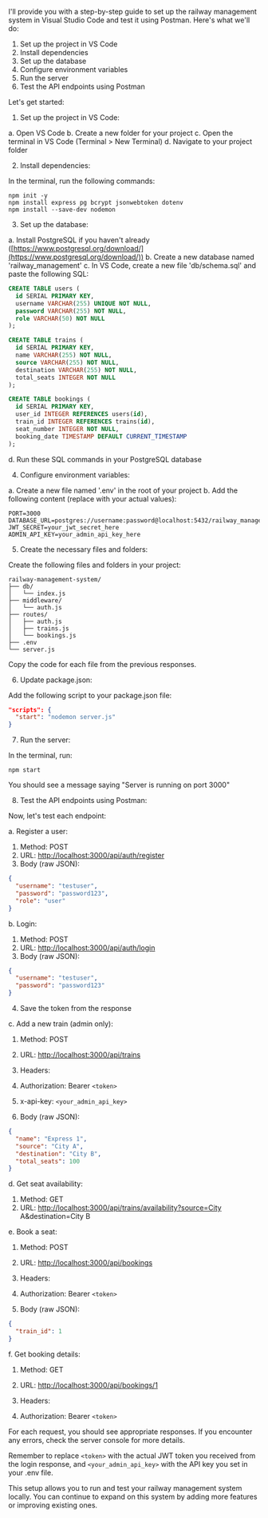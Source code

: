 I'll provide you with a step-by-step guide to set up the railway management system in Visual Studio Code and test it using Postman. Here's what we'll do:

1. Set up the project in VS Code
2. Install dependencies
3. Set up the database
4. Configure environment variables
5. Run the server
6. Test the API endpoints using Postman


Let's get started:

1. Set up the project in VS Code:

a. Open VS Code
b. Create a new folder for your project
c. Open the terminal in VS Code (Terminal > New Terminal)
d. Navigate to your project folder


2. Install dependencies:

In the terminal, run the following commands:

```shellscript
npm init -y
npm install express pg bcrypt jsonwebtoken dotenv
npm install --save-dev nodemon
```


3. Set up the database:

a. Install PostgreSQL if you haven't already ([https://www.postgresql.org/download/](https://www.postgresql.org/download/))
b. Create a new database named 'railway_management'
c. In VS Code, create a new file 'db/schema.sql' and paste the following SQL:

```sql
CREATE TABLE users (
  id SERIAL PRIMARY KEY,
  username VARCHAR(255) UNIQUE NOT NULL,
  password VARCHAR(255) NOT NULL,
  role VARCHAR(50) NOT NULL
);

CREATE TABLE trains (
  id SERIAL PRIMARY KEY,
  name VARCHAR(255) NOT NULL,
  source VARCHAR(255) NOT NULL,
  destination VARCHAR(255) NOT NULL,
  total_seats INTEGER NOT NULL
);

CREATE TABLE bookings (
  id SERIAL PRIMARY KEY,
  user_id INTEGER REFERENCES users(id),
  train_id INTEGER REFERENCES trains(id),
  seat_number INTEGER NOT NULL,
  booking_date TIMESTAMP DEFAULT CURRENT_TIMESTAMP
);
```

d. Run these SQL commands in your PostgreSQL database


4. Configure environment variables:

a. Create a new file named '.env' in the root of your project
b. Add the following content (replace with your actual values):

```plaintext
PORT=3000
DATABASE_URL=postgres://username:password@localhost:5432/railway_management
JWT_SECRET=your_jwt_secret_here
ADMIN_API_KEY=your_admin_api_key_here
```


5. Create the necessary files and folders:

Create the following files and folders in your project:

```plaintext
railway-management-system/
├── db/
│   └── index.js
├── middleware/
│   └── auth.js
├── routes/
│   ├── auth.js
│   ├── trains.js
│   └── bookings.js
├── .env
└── server.js
```

Copy the code for each file from the previous responses.


6. Update package.json:

Add the following script to your package.json file:

```json
"scripts": {
  "start": "nodemon server.js"
}
```


7. Run the server:

In the terminal, run:

```shellscript
npm start
```

You should see a message saying "Server is running on port 3000"


8. Test the API endpoints using Postman:

Now, let's test each endpoint:

a. Register a user:

1. Method: POST
2. URL: [http://localhost:3000/api/auth/register](http://localhost:3000/api/auth/register)
3. Body (raw JSON):

```json
{
  "username": "testuser",
  "password": "password123",
  "role": "user"
}
```




b. Login:

1. Method: POST
2. URL: [http://localhost:3000/api/auth/login](http://localhost:3000/api/auth/login)
3. Body (raw JSON):

```json
{
  "username": "testuser",
  "password": "password123"
}
```


4. Save the token from the response


c. Add a new train (admin only):

1. Method: POST
2. URL: [http://localhost:3000/api/trains](http://localhost:3000/api/trains)
3. Headers:

1. Authorization: Bearer `<token>`
2. x-api-key: `<your_admin_api_key>`



4. Body (raw JSON):

```json
{
  "name": "Express 1",
  "source": "City A",
  "destination": "City B",
  "total_seats": 100
}
```




d. Get seat availability:

1. Method: GET
2. URL: [http://localhost:3000/api/trains/availability?source=City](http://localhost:3000/api/trains/availability?source=City) A&destination=City B


e. Book a seat:

1. Method: POST
2. URL: [http://localhost:3000/api/bookings](http://localhost:3000/api/bookings)
3. Headers:

1. Authorization: Bearer `<token>`



4. Body (raw JSON):

```json
{
  "train_id": 1
}
```




f. Get booking details:

1. Method: GET
2. URL: [http://localhost:3000/api/bookings/1](http://localhost:3000/api/bookings/1)
3. Headers:

1. Authorization: Bearer `<token>`








For each request, you should see appropriate responses. If you encounter any errors, check the server console for more details.

Remember to replace `<token>` with the actual JWT token you received from the login response, and `<your_admin_api_key>` with the API key you set in your .env file.

This setup allows you to run and test your railway management system locally. You can continue to expand on this system by adding more features or improving existing ones.